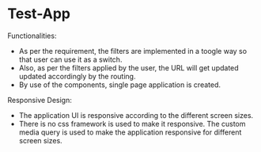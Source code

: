 # Test-App

Functionalities:
  - As per the requirement, the filters are implemented in a toogle way so that user can use it as a switch.
  - Also, as per the filters applied by the user, the URL will get updated updated accordingly by the routing.
  - By use of the components, single page application is created.

Responsive Design:
  - The application UI is responsive according to the different screen sizes.
  - There is no css framework is used to make it responsive. The custom media query is used to make the application responsive for different screen sizes.
